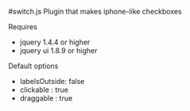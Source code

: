 #switch.js
Plugin that makes iphone-like checkboxes

Requires
* jquery 1.4.4 or higher
* jquery ui 1.8.9 or higher
	
Default options 
* labelsOutside: false
* clickable : true
* draggable : true
